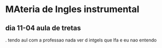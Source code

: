 # MAteria de Ingles instrumental
## dia 11-04 aula de tretas
 . tendo aul com a professao nada  ver d intgels que lfa e eu nao entendo
